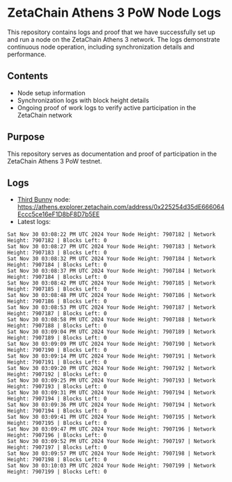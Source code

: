 # ZetaChain Athens 3 PoW Node Logs
This repository contains logs and proof that we have successfully set up and run a node on the ZetaChain Athens 3 network. The logs demonstrate continuous node operation, including synchronization details and performance.

## Contents
- Node setup information
- Synchronization logs with block height details
- Ongoing proof of work logs to verify active participation in the ZetaChain network

## Purpose
This repository serves as documentation and proof of participation in the ZetaChain Athens 3 PoW testnet.

## Logs

- [Third Bunny](https://thirdbunny.xyz/) node: https://athens.explorer.zetachain.com/address/0x225254d35dE666064Eccc5ce16eF1D8bF8D7b5EE
- Latest logs:
```
Sat Nov 30 03:08:22 PM UTC 2024 Your Node Height: 7907182 | Network Height: 7907182 | Blocks Left: 0
Sat Nov 30 03:08:27 PM UTC 2024 Your Node Height: 7907183 | Network Height: 7907183 | Blocks Left: 0
Sat Nov 30 03:08:32 PM UTC 2024 Your Node Height: 7907184 | Network Height: 7907184 | Blocks Left: 0
Sat Nov 30 03:08:37 PM UTC 2024 Your Node Height: 7907184 | Network Height: 7907184 | Blocks Left: 0
Sat Nov 30 03:08:42 PM UTC 2024 Your Node Height: 7907185 | Network Height: 7907185 | Blocks Left: 0
Sat Nov 30 03:08:48 PM UTC 2024 Your Node Height: 7907186 | Network Height: 7907186 | Blocks Left: 0
Sat Nov 30 03:08:53 PM UTC 2024 Your Node Height: 7907187 | Network Height: 7907187 | Blocks Left: 0
Sat Nov 30 03:08:58 PM UTC 2024 Your Node Height: 7907188 | Network Height: 7907188 | Blocks Left: 0
Sat Nov 30 03:09:04 PM UTC 2024 Your Node Height: 7907189 | Network Height: 7907189 | Blocks Left: 0
Sat Nov 30 03:09:09 PM UTC 2024 Your Node Height: 7907190 | Network Height: 7907190 | Blocks Left: 0
Sat Nov 30 03:09:14 PM UTC 2024 Your Node Height: 7907191 | Network Height: 7907191 | Blocks Left: 0
Sat Nov 30 03:09:20 PM UTC 2024 Your Node Height: 7907192 | Network Height: 7907192 | Blocks Left: 0
Sat Nov 30 03:09:25 PM UTC 2024 Your Node Height: 7907193 | Network Height: 7907193 | Blocks Left: 0
Sat Nov 30 03:09:31 PM UTC 2024 Your Node Height: 7907194 | Network Height: 7907194 | Blocks Left: 0
Sat Nov 30 03:09:36 PM UTC 2024 Your Node Height: 7907194 | Network Height: 7907194 | Blocks Left: 0
Sat Nov 30 03:09:41 PM UTC 2024 Your Node Height: 7907195 | Network Height: 7907195 | Blocks Left: 0
Sat Nov 30 03:09:47 PM UTC 2024 Your Node Height: 7907196 | Network Height: 7907196 | Blocks Left: 0
Sat Nov 30 03:09:52 PM UTC 2024 Your Node Height: 7907197 | Network Height: 7907197 | Blocks Left: 0
Sat Nov 30 03:09:57 PM UTC 2024 Your Node Height: 7907198 | Network Height: 7907198 | Blocks Left: 0
Sat Nov 30 03:10:03 PM UTC 2024 Your Node Height: 7907199 | Network Height: 7907199 | Blocks Left: 0
```
